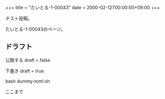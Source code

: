 +++
title = "たいとる-1-00043"
date = 2000-02-12T00:00:00+09:00
+++

テスト投稿。

たいとる-1-00043のページ。


## ドラフト

公開する
draft = false

下書き
draft = true

bash dummy-toml.sh

ここまで
